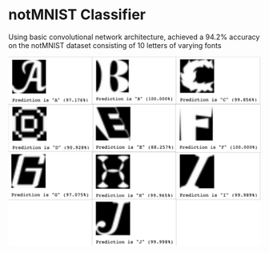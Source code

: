 # notMNIST Classifier
Using basic convolutional network architecture, achieved a 94.2% accuracy on the notMNIST dataset consisting of 10 letters of varying fonts

<img src="notMNISTcollage1.jpg"  alt="Screenshot"/>
